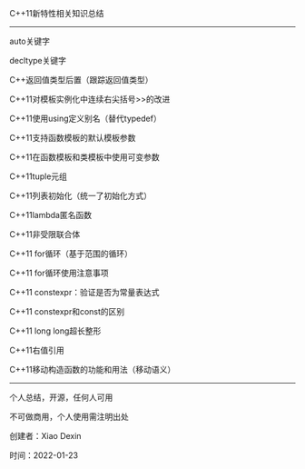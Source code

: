 C++11新特性相关知识总结
*********************************************

auto关键字

decltype关键字

C++返回值类型后置（跟踪返回值类型）

C++11对模板实例化中连续右尖括号>>的改进

C++11使用using定义别名（替代typedef）

C++11支持函数模板的默认模板参数

C++11在函数模板和类模板中使用可变参数

C++11tuple元组

C++11列表初始化（统一了初始化方式）

C++11lambda匿名函数

C++11非受限联合体

C++11 for循环（基于范围的循环）

C++11 for循环使用注意事项

C++11 constexpr：验证是否为常量表达式

C++11 constexpr和const的区别

C++11 long long超长整形

C++11右值引用

C++11移动构造函数的功能和用法（移动语义）

***********************************************
个人总结，开源，任何人可用

不可做商用，个人使用需注明出处

创建者：Xiao Dexin

时间：2022-01-23
